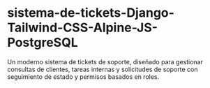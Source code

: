 # sistema-de-tickets-Django-Tailwind-CSS-Alpine-JS-PostgreSQL
Un moderno sistema de tickets de soporte, diseñado para gestionar consultas de clientes, tareas internas y solicitudes de soporte con seguimiento de estado y permisos basados ​​en roles.
